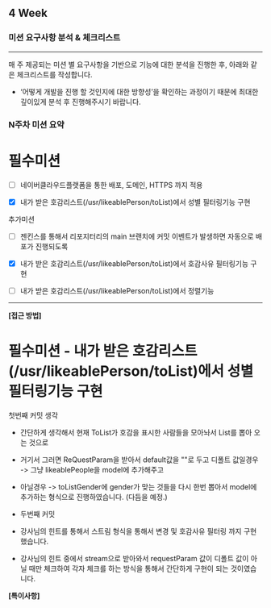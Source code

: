 ##  4 Week

### 미션 요구사항 분석 & 체크리스트

---

매 주 제공되는 미션 별 요구사항을 기반으로 기능에 대한 분석을 진행한 후, 아래와 같은 체크리스트를 작성합니다.

- ‘어떻게 개발을 진행 할 것인지에 대한 방향성’을 확인하는 과정이기 때문에 최대한 깊이있게 분석 후 진행해주시기 바랍니다.

### N주차 미션 요약

# 필수미션

- [ ] 네이버클라우드플랫폼을 통한 배포, 도메인, HTTPS 까지 적용

- [x] 내가 받은 호감리스트(/usr/likeablePerson/toList)에서 성별 필터링기능 구현

추가미션
- [ ] 젠킨스를 통해서 리포지터리의 main 브랜치에 커밋 이벤트가 발생하면 자동으로 배포가 진행되도록
- [x] 내가 받은 호감리스트(/usr/likeablePerson/toList)에서 호감사유 필터링기능 구현
- [ ] 내가 받은 호감리스트(/usr/likeablePerson/toList)에서 정렬기능


---

**[접근 방법]**

# 필수미션 - 내가 받은 호감리스트(/usr/likeablePerson/toList)에서 성별 필터링기능 구현

첫번째 커밋 생각
- 간단하게 생각해서 현재 ToList가 호감을 표시한 사람들을 모아놔서 List를 뽑아 오는 것으로
- 거기서 그러면 ReQuestParam을 받아서 default값을 ""로 두고 디폴트 값일경우 -> 그냥 likeablePeople을 model에 추가해주고
- 아닐경우 -> toListGender에 gender가 맞는 것들을 다시 한번 뽑아서 model에 추가하는 형식으로 진행하였습니다. (다듬을 예정.)

- 두번째 커밋
- 강사님의 힌트를 통해서 스트림 형식을 통해서 변경 및 호감사유 필터링 까지 구현했습니다.
- 강사님의 힌트 중에서 stream으로 받아와서 requestParam 값이 디폴트 값이 아닐 때만 체크하여 각자 체크를 하는 방식을 통해서 간단하게 구현이 되는 것이였습니다.



**[특이사항]**
